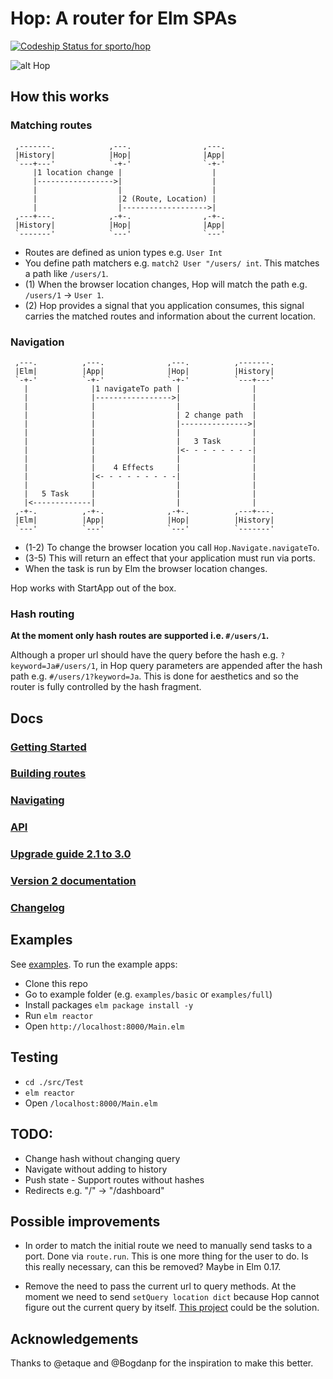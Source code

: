 # Hop: A router for Elm SPAs

[ ![Codeship Status for sporto/hop](https://codeship.com/projects/dd1caad0-cea9-0133-1fa5-5ed74b30bb55/status?branch=master)](https://codeship.com/projects/141023)

![alt Hop](https://raw.githubusercontent.com/sporto/hop/master/assets/logo.png)

## How this works

### Matching routes

     ,-------.            ,---.                ,---.
     |History|            |Hop|                |App|
     `---+---'            `-+-'                `-+-'
         |1 location change |                    |  
         |----------------->|                    |  
         |                  |                    |  
         |                  |2 (Route, Location) |  
         |                  |------------------->|  
     ,---+---.            ,-+-.                ,-+-.
     |History|            |Hop|                |App|
     `-------'            `---'                `---'


- Routes are defined as union types e.g. `User Int`
- You define path matchers e.g. `match2 User "/users/ int`. This matches a path like `/users/1`.
- (1) When the browser location changes, Hop will match the path e.g. `/users/1` -> `User 1`.
- (2) Hop provides a signal that you application consumes, this signal carries the matched routes and information about the current location.

### Navigation

     ,---.          ,---.              ,---.          ,-------.
     |Elm|          |App|              |Hop|          |History|
     `-+-'          `-+-'              `-+-'          `---+---'
       |              |1 navigateTo path |                |    
       |              |----------------->|                |    
       |              |                  |                |    
       |              |                  | 2 change path  |    
       |              |                  |--------------->|    
       |              |                  |                |    
       |              |                  |   3 Task       |    
       |              |                  |<- - - - - - - -|    
       |              |                  |                |    
       |              |    4 Effects     |                |    
       |              |<- - - - - - - - -|                |    
       |              |                  |                |    
       |   5 Task     |                  |                |    
       |<-------------|                  |                |    
     ,-+-.          ,-+-.              ,-+-.          ,---+---.
     |Elm|          |App|              |Hop|          |History|
     `---'          `---'              `---'          `-------'


- (1-2) To change the browser location you call `Hop.Navigate.navigateTo`.
- (3-5) This will return an effect that your application must run via ports.
- When the task is run by Elm the browser location changes.

Hop works with StartApp out of the box.

### Hash routing

__At the moment only hash routes are supported i.e. `#/users/1`.__

Although a proper url should have the query before the hash e.g. `?keyword=Ja#/users/1`,
in Hop query parameters are appended after the hash path e.g. `#/users/1?keyword=Ja`. 
This is done for aesthetics and so the router is fully controlled by the hash fragment.

## Docs

### [Getting Started](https://github.com/sporto/hop/blob/master/docs/getting-started.md)
### [Building routes](https://github.com/sporto/hop/blob/master/docs/building-routes.md)
### [Navigating](https://github.com/sporto/hop/blob/master/docs/navigating.md)
### [API](http://package.elm-lang.org/packages/sporto/hop/latest/)
### [Upgrade guide 2.1 to 3.0](https://github.com/sporto/hop/blob/master/docs/upgrade-2-to-3.md)
### [Version 2 documentation](https://github.com/sporto/hop/tree/v2)
### [Changelog](./docs/changelog.md)

## Examples

See [examples](https://github.com/sporto/hop/tree/master/examples). To run the example apps:

- Clone this repo
- Go to example folder (e.g. `examples/basic` or `examples/full`)
- Install packages `elm package install -y`
- Run `elm reactor`
- Open `http://localhost:8000/Main.elm`

## Testing

- `cd ./src/Test`
- `elm reactor`
- Open `/localhost:8000/Main.elm`

## TODO:

- Change hash without changing query
- Navigate without adding to history
- Push state - Support routes without hashes
- Redirects e.g. "/" -> "/dashboard"

## Possible improvements

- In order to match the initial route we need to manually send tasks to a port. Done via `route.run`. This is one more thing for the user to do. Is this really necessary, can this be removed? Maybe in Elm 0.17.

- Remove the need to pass the current url to query methods. At the moment we need to send `setQuery location dict` because Hop cannot figure out the current query by itself. [This project](https://github.com/rgrempel/elm-web-api#webapilocation) could be the solution.

## Acknowledgements

Thanks to @etaque and @Bogdanp for the inspiration to make this better.






